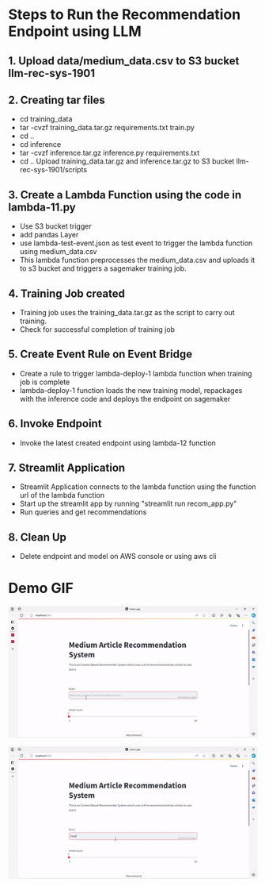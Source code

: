 # Steps to Run the Recommendation Endpoint using LLM

## 1. Upload data/medium_data.csv to S3 bucket llm-rec-sys-1901
## 2. Creating tar files
- cd training_data
- tar -cvzf training_data.tar.gz requirements.txt train.py
- cd ..
- cd inference
- tar -cvzf inference.tar.gz inference.py requirements.txt
- cd ..
Upload training_data.tar.gz and inference.tar.gz to S3 bucket llm-rec-sys-1901/scripts
## 3. Create a Lambda Function using the code in lambda-11.py
 - Use S3 bucket trigger
 - add pandas Layer
 - use lambda-test-event.json as test event to trigger the lambda function using medium_data.csv
 - This lambda function preprocesses the medium_data.csv and uploads it to s3 bucket and triggers
a sagemaker training job.
## 4. Training Job created 
 - Training job uses the training_data.tar.gz as the script to carry out training.
 - Check for successful completion of training job
## 5. Create Event Rule on Event Bridge
 - Create a rule to trigger lambda-deploy-1 lambda function when training job is complete
 - lambda-deploy-1 function loads the new training model, repackages with the inference code 
and deploys the endpoint on sagemaker
## 6. Invoke Endpoint
 - Invoke the latest created endpoint using lambda-12 function
## 7. Streamlit Application
 - Streamlit Application connects to the lambda function using the function url of the lambda function
 - Start up the streamlit app by running "streamlit run recom_app.py"
 - Run queries and get recommendations
## 8. Clean Up
 - Delete endpoint and model on AWS console or using aws cli

# Demo GIF
![Logo](https://github.com/gowriks12/LLM-Article-Recommender/blob/main/static/Demo-GIF-1.gif)


![Logo](https://github.com/gowriks12/LLM-Article-Recommender/blob/main/static/Demo-GIF-2.gif)

